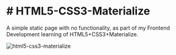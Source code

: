 <h1># HTML5-CSS3-Materialize</h1>
<p> A simple static page with no functionality, as part of my Frontend Development learning of HTML5+CSS3+Materialize.</p>



![html5-css3-materialize](https://user-images.githubusercontent.com/65367714/156619979-acba060d-7812-46be-a349-5421b90aa60b.PNG)
